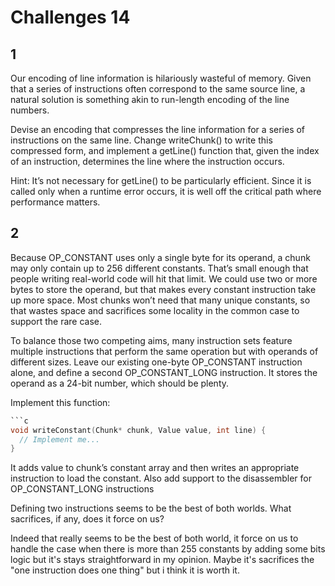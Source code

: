 # Challenges 14

## 1 

Our encoding of line information is hilariously wasteful of memory. 
Given that a series of instructions often correspond to the same source line, a natural solution is something akin to run-length encoding of the line numbers.

Devise an encoding that compresses the line information for a series of instructions on the same line. 
Change writeChunk() to write this compressed form, and implement a getLine() function that, given the index of an instruction, determines the line where the instruction occurs.

Hint: It’s not necessary for getLine() to be particularly efficient. 
Since it is called only when a runtime error occurs, it is well off the critical path where performance matters.

## 2 

Because OP_CONSTANT uses only a single byte for its operand, a chunk may only contain up to 256 different constants. That’s small enough that people writing real-world code will hit that limit. We could use two or more bytes to store the operand, but that makes every constant instruction take up more space. Most chunks won’t need that many unique constants, so that wastes space and sacrifices some locality in the common case to support the rare case.

To balance those two competing aims, many instruction sets feature multiple instructions that perform the same operation but with operands of different sizes. Leave our existing one-byte OP_CONSTANT instruction alone, and define a second OP_CONSTANT_LONG instruction. It stores the operand as a 24-bit number, which should be plenty.

Implement this function:

```c
```c
void writeConstant(Chunk* chunk, Value value, int line) {
  // Implement me...
}
```


It adds value to chunk’s constant array and then writes an appropriate instruction to load the constant. Also add support to the disassembler for OP_CONSTANT_LONG instructions

Defining two instructions seems to be the best of both worlds. What sacrifices, if any, does it force on us?

Indeed that really seems to be the best of both world, it force on us to 
handle the case when there is more than 255 constants by adding some bits logic but it's stays straightforward in my opinion.
Maybe it's sacrifices the "one instruction does one thing" but i think it is worth it.

